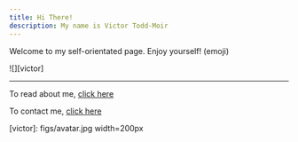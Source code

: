 ```yaml
---
title: Hi There!
description: My name is Victor Todd-Moir
---
```


<a name="tophome"></a>
Welcome to my self-orientated page. Enjoy yourself! (emoji)

![][victor]

---

To read about me, [click here](pages/about.md)

To contact me, [click here](pages/contact.md)


[victor]: figs/avatar.jpg width=200px
